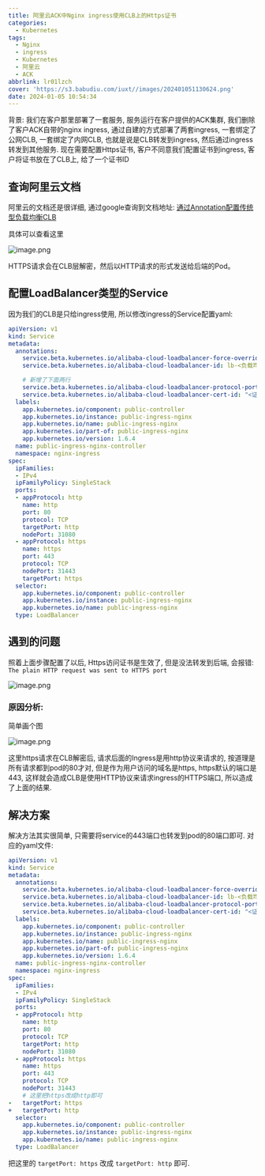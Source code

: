 ```yaml
---
title: 阿里云ACK中Nginx ingress使用CLB上的Https证书
categories:
  - Kubernetes
tags:
  - Nginx
  - ingress
  - Kubernetes
  - 阿里云
  - ACK
abbrlink: lr01lzch
cover: 'https://s3.babudiu.com/iuxt//images/202401051130624.png'
date: 2024-01-05 10:54:34
---
```


背景: 我们在客户那里部署了一套服务, 服务运行在客户提供的ACK集群, 我们删除了客户ACK自带的nginx ingress, 通过自建的方式部署了两套ingress, 一套绑定了公网CLB, 一套绑定了内网CLB, 也就是说是CLB转发到ingress, 然后通过ingress转发到其他服务. 现在需要配置Https证书, 客户不同意我们配置证书到ingress, 客户将证书放在了CLB上, 给了一个证书ID

## 查询阿里云文档

阿里云的文档还是很详细, 通过google查询到文档地址: [通过Annotation配置传统型负载均衡CLB](https://help.aliyun.com/zh/ack/ack-managed-and-ack-dedicated/user-guide/add-annotations-to-the-yaml-file-of-a-service-to-configure-clb-instances)

具体可以查看这里

![image.png](https://s3.babudiu.com/iuxt//images/202401051108111.png)

HTTPS请求会在CLB层解密，然后以HTTP请求的形式发送给后端的Pod。


## 配置LoadBalancer类型的Service

因为我们的CLB是只给ingress使用, 所以修改ingress的Service配置yaml:

```yml
apiVersion: v1
kind: Service
metadata:
  annotations:
    service.beta.kubernetes.io/alibaba-cloud-loadbalancer-force-override-listeners: 'true'
    service.beta.kubernetes.io/alibaba-cloud-loadbalancer-id: lb-<负载均衡ID>

    # 新增了下面两行
    service.beta.kubernetes.io/alibaba-cloud-loadbalancer-protocol-port: "https:443,http:80"
    service.beta.kubernetes.io/alibaba-cloud-loadbalancer-cert-id: "<证书的ID>"
  labels:
    app.kubernetes.io/component: public-controller
    app.kubernetes.io/instance: public-ingress-nginx
    app.kubernetes.io/name: public-ingress-nginx
    app.kubernetes.io/part-of: public-ingress-nginx
    app.kubernetes.io/version: 1.6.4
  name: public-ingress-nginx-controller
  namespace: nginx-ingress
spec:
  ipFamilies:
  - IPv4
  ipFamilyPolicy: SingleStack
  ports:
  - appProtocol: http
    name: http
    port: 80
    protocol: TCP
    targetPort: http
    nodePort: 31080
  - appProtocol: https
    name: https
    port: 443
    protocol: TCP
    nodePort: 31443
    targetPort: https
  selector:
    app.kubernetes.io/component: public-controller
    app.kubernetes.io/instance: public-ingress-nginx
    app.kubernetes.io/name: public-ingress-nginx
  type: LoadBalancer
```

## 遇到的问题

照着上面步骤配置了以后, Https访问证书是生效了, 但是没法转发到后端, 会报错: `The plain HTTP request was sent to HTTPS port`

![image.png](https://s3.babudiu.com/iuxt//images/202401051117258.png)

### 原因分析:
简单画个图

![image.png](https://s3.babudiu.com/iuxt//images/202401051118447.png)

这里https请求在CLB解密后, 请求后面的Ingress是用http协议来请求的, 按道理是所有请求都到pod的80才对, 但是作为用户访问的域名是https, https默认的端口是443, 这样就会造成CLB是使用HTTP协议来请求ingress的HTTPS端口, 所以造成了上面的结果.

## 解决方案

解决方法其实很简单, 只需要将service的443端口也转发到pod的80端口即可. 对应的yaml文件:

```yml
apiVersion: v1
kind: Service
metadata:
  annotations:
    service.beta.kubernetes.io/alibaba-cloud-loadbalancer-force-override-listeners: 'true'
    service.beta.kubernetes.io/alibaba-cloud-loadbalancer-id: lb-<负载均衡ID>
    service.beta.kubernetes.io/alibaba-cloud-loadbalancer-protocol-port: "https:443,http:80"
    service.beta.kubernetes.io/alibaba-cloud-loadbalancer-cert-id: "<证书的ID>"
  labels:
    app.kubernetes.io/component: public-controller
    app.kubernetes.io/instance: public-ingress-nginx
    app.kubernetes.io/name: public-ingress-nginx
    app.kubernetes.io/part-of: public-ingress-nginx
    app.kubernetes.io/version: 1.6.4
  name: public-ingress-nginx-controller
  namespace: nginx-ingress
spec:
  ipFamilies:
  - IPv4
  ipFamilyPolicy: SingleStack
  ports:
  - appProtocol: http
    name: http
    port: 80
    protocol: TCP
    targetPort: http
    nodePort: 31080
  - appProtocol: https
    name: https
    port: 443
    protocol: TCP
    nodePort: 31443
    # 这里把https改成http即可
-   targetPort: https
+   targetPort: http
  selector:
    app.kubernetes.io/component: public-controller
    app.kubernetes.io/instance: public-ingress-nginx
    app.kubernetes.io/name: public-ingress-nginx
  type: LoadBalancer
```

把这里的 `targetPort: https` 改成 `targetPort: http` 即可. 

